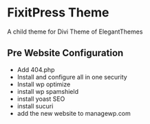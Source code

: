 # FixitPress Theme
A child theme for Divi Theme of ElegantThemes

## Pre Website Configuration 
- Add 404.php
- Install and configure all in one security
- Install wp optimize
- install wp spamshield
- install yoast SEO
- install sucuri
- add the new website to managewp.com
